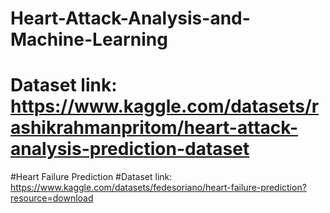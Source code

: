 # Heart-Attack-Analysis-and-Machine-Learning
# Dataset link: https://www.kaggle.com/datasets/rashikrahmanpritom/heart-attack-analysis-prediction-dataset

#Heart Failure Prediction
#Dataset link: https://www.kaggle.com/datasets/fedesoriano/heart-failure-prediction?resource=download
